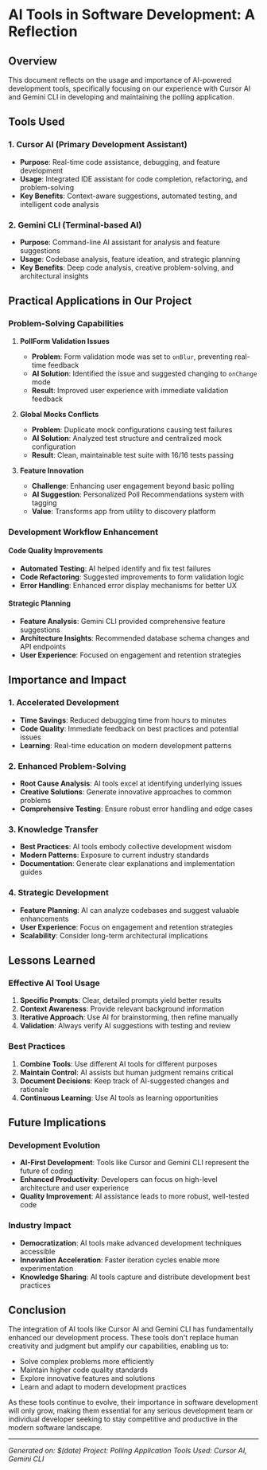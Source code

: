 # AI Tools in Software Development: A Reflection

## Overview
This document reflects on the usage and importance of AI-powered development tools, specifically focusing on our experience with Cursor AI and Gemini CLI in developing and maintaining the polling application.

## Tools Used

### 1. Cursor AI (Primary Development Assistant)
- **Purpose**: Real-time code assistance, debugging, and feature development
- **Usage**: Integrated IDE assistant for code completion, refactoring, and problem-solving
- **Key Benefits**: Context-aware suggestions, automated testing, and intelligent code analysis

### 2. Gemini CLI (Terminal-based AI)
- **Purpose**: Command-line AI assistant for analysis and feature suggestions
- **Usage**: Codebase analysis, feature ideation, and strategic planning
- **Key Benefits**: Deep code analysis, creative problem-solving, and architectural insights

## Practical Applications in Our Project

### Problem-Solving Capabilities
1. **PollForm Validation Issues**
   - **Problem**: Form validation mode was set to `onBlur`, preventing real-time feedback
   - **AI Solution**: Identified the issue and suggested changing to `onChange` mode
   - **Result**: Improved user experience with immediate validation feedback

2. **Global Mocks Conflicts**
   - **Problem**: Duplicate mock configurations causing test failures
   - **AI Solution**: Analyzed test structure and centralized mock configuration
   - **Result**: Clean, maintainable test suite with 16/16 tests passing

3. **Feature Innovation**
   - **Challenge**: Enhancing user engagement beyond basic polling
   - **AI Suggestion**: Personalized Poll Recommendations system with tagging
   - **Value**: Transforms app from utility to discovery platform

### Development Workflow Enhancement

#### Code Quality Improvements
- **Automated Testing**: AI helped identify and fix test failures
- **Code Refactoring**: Suggested improvements to form validation logic
- **Error Handling**: Enhanced error display mechanisms for better UX

#### Strategic Planning
- **Feature Analysis**: Gemini CLI provided comprehensive feature suggestions
- **Architecture Insights**: Recommended database schema changes and API endpoints
- **User Experience**: Focused on engagement and retention strategies

## Importance and Impact

### 1. Accelerated Development
- **Time Savings**: Reduced debugging time from hours to minutes
- **Code Quality**: Immediate feedback on best practices and potential issues
- **Learning**: Real-time education on modern development patterns

### 2. Enhanced Problem-Solving
- **Root Cause Analysis**: AI tools excel at identifying underlying issues
- **Creative Solutions**: Generate innovative approaches to common problems
- **Comprehensive Testing**: Ensure robust error handling and edge cases

### 3. Knowledge Transfer
- **Best Practices**: AI tools embody collective development wisdom
- **Modern Patterns**: Exposure to current industry standards
- **Documentation**: Generate clear explanations and implementation guides

### 4. Strategic Development
- **Feature Planning**: AI can analyze codebases and suggest valuable enhancements
- **User Experience**: Focus on engagement and retention strategies
- **Scalability**: Consider long-term architectural implications

## Lessons Learned

### Effective AI Tool Usage
1. **Specific Prompts**: Clear, detailed prompts yield better results
2. **Context Awareness**: Provide relevant background information
3. **Iterative Approach**: Use AI for brainstorming, then refine manually
4. **Validation**: Always verify AI suggestions with testing and review

### Best Practices
1. **Combine Tools**: Use different AI tools for different purposes
2. **Maintain Control**: AI assists but human judgment remains critical
3. **Document Decisions**: Keep track of AI-suggested changes and rationale
4. **Continuous Learning**: Use AI tools as learning opportunities

## Future Implications

### Development Evolution
- **AI-First Development**: Tools like Cursor and Gemini CLI represent the future of coding
- **Enhanced Productivity**: Developers can focus on high-level architecture and user experience
- **Quality Improvement**: AI assistance leads to more robust, well-tested code

### Industry Impact
- **Democratization**: AI tools make advanced development techniques accessible
- **Innovation Acceleration**: Faster iteration cycles enable more experimentation
- **Knowledge Sharing**: AI tools capture and distribute development best practices

## Conclusion

The integration of AI tools like Cursor AI and Gemini CLI has fundamentally enhanced our development process. These tools don't replace human creativity and judgment but amplify our capabilities, enabling us to:

- Solve complex problems more efficiently
- Maintain higher code quality standards
- Explore innovative features and solutions
- Learn and adapt to modern development practices

As these tools continue to evolve, their importance in software development will only grow, making them essential for any serious development team or individual developer seeking to stay competitive and productive in the modern software landscape.

---

*Generated on: $(date)*
*Project: Polling Application*
*Tools Used: Cursor AI, Gemini CLI*
